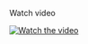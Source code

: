Watch video

[![Watch the video](https://img.youtube.com/vi/1HwHvi8Q3sg/maxresdefault.jpg)](https://www.youtube.com/watch?v=1HwHvi8Q3sg)
